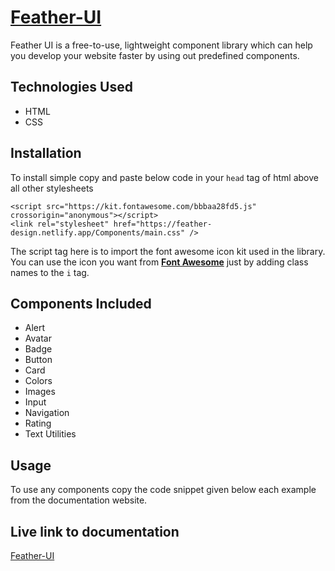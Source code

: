 # [Feather-UI](https://feather-ui.netlify.app)

Feather UI is a free-to-use, lightweight component library which can help you develop your website faster by using out predefined components.

## Technologies Used

- HTML
- CSS

## Installation

To install simple copy and paste below code in your `head` tag of html above all other stylesheets

```
<script src="https://kit.fontawesome.com/bbbaa28fd5.js" crossorigin="anonymous"></script>
<link rel="stylesheet" href="https://feather-design.netlify.app/Components/main.css" />
```

The script tag here is to import the font awesome icon kit used in the library. You can use the icon you want from **[Font Awesome](https://fontawesome.com/v5.15/icons?d=gallery&p=2)** just by adding class names to the `i` tag.

## Components Included

- Alert
- Avatar
- Badge
- Button
- Card
- Colors
- Images
- Input
- Navigation
- Rating
- Text Utilities

## Usage

To use any components copy the code snippet given below each example from the documentation website.

## Live link to documentation

[Feather-UI](https://feather-ui.netlify.app)
